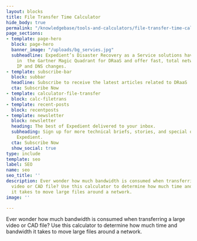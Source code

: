 ```yaml
---
layout: blocks
title: File Transfer Time Calculator
hide_body: true
permalink: "/knowledgebase/tools-and-calculators/file-transfer-time-calculator"
page_sections:
- template: page-hero
  block: page-hero
  banner_image: "/uploads/bg_servies.jpg"
  subheadline: Expedient’s Disaster Recovery as a Service solutions have been recognized
    in  the Gartner Magic Quadrant for DRaaS and offer fast, total network failover  without
    IP and DNS changes.
- template: subscribe-bar
  block: subbar
  headline: Subscribe to receive the latest articles related to DRaaS
  cta: Subscribe Now
- template: calculator-file-transfer
  block: calc-filetrans
- template: recent-posts
  block: recentposts
- template: newsletter
  block: newsletter
  heading: The best of Expedient delivered to your inbox.
  subheading: Sign up for more technical briefs, stories, and special offers from
    Expedient.
  cta: Subscribe Now
  show_social: true
type: include
template: seo
label: SEO
name: seo
seo_title: ''
description: Ever wonder how much bandwidth is consumed when transferring a large
  video or CAD file? Use this calculator to determine how much time and bandwidth
  it takes to move large files around a network.
image: ''

---
```


Ever wonder how much bandwidth is consumed when transferring a large video or CAD file? Use this calculator to determine how much time and bandwidth it takes to move large files around a network.